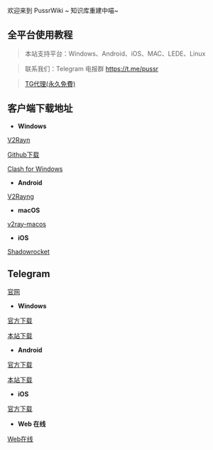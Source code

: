 欢迎来到 PussrWiki ~ 知识库重建中喵~


## 全平台使用教程

> 本站支持平台：Windows、Android、iOS、MAC、LEDE、Linux

> 联系我们：Telegram 电报群 https://t.me/pussr

> [TG代理(永久免費)](https://t.me/proxy?server=tg1.crossgfw.org&port=3999&secret=ee6f4d6f590ba812b4faf62c455a71d52f7777772e6f66666963652e636f6d)


## 客户端下载地址

- **Windows**

[V2Rayn](https://www.pussr.net/ssr-download/v2rayn.zip)

[Github下载](https://github.com/v2ray/dist/)

[Clash for Windows](https://www.pussr.net/ssr-download/Clash-Windows.7z)


- **Android**

[V2Rayng](https://www.pussr.net/ssr-download/v2rayng.apk)

- **macOS**

[v2ray-macos](https://github.com/v2ray/dist/raw/master/v2ray-macos.zip)


- **iOS**

[Shadowrocket](https://iOS.pussr.net/)

 

## Telegram 

[官网](https://telegram.org/)

- **Windows**

[官方下载](https://telegram.org/dl/desktop/win)

[本站下载](/download/tportable.2.1.6.zip)

- **Android**

[官方下载](https://play.google.com/store/apps/details?id=org.telegram.messenger)

[本站下载](/download/telegram-6-1-1.apk)

- **iOS**

[官方下载](https://apps.apple.com/app/telegram-messenger/id686449807)

- **Web 在线**

[Web在线](https://web.telegram.org/)







